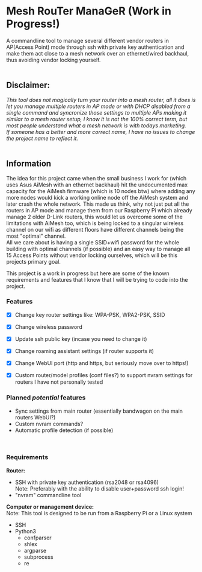 # Mesh RouTer ManaGeR (Work in Progress!)
A commandline tool to manage several different vendor routers in AP(Access Point) mode through ssh with private key authentication and make them act close to a mesh network over an ethernet/wired backhaul, thus avoiding vendor locking yourself.
<br>
<br>

## Disclaimer:
*This tool does not magically turn your router into a mesh router, all it does is let you manage multiple routers in AP mode or with DHCP disabled from a single command and syncronize those settings to multiple APs making it similar to a mesh router setup, I know it is not the 100% correct term, but most people understand what a mesh network is with todays marketing. <br>
If someone has a better and more correct name, I have no issues to change the project name to reflect it.*
<br>
<br>

## Information
The idea for this project came when the small business I work for (which uses Asus AiMesh with an ethernet backhaul) hit the undocumented max capacity for the AiMesh firmware (which is 10 nodes btw) where adding any more nodes would kick a working online node off the AiMesh system and later crash the whole network.
This made us think, why not just put all the routers in AP mode and manage them from our Raspberry Pi which already manage 2 older D-Link routers, this would let us overcome some of the limitations with AiMesh too, which is being locked to a singular wireless channel on our wifi as different floors have different channels being the most "optimal" channel.<br>
All we care about is having a single SSID+wifi password for the whole building with optimal channels (if possible) and an easy way to manage all 15 Access Points without vendor locking ourselves, which will be this projects primary goal.

This project is a work in progress but here are some of the known requirements and features that I know that I will be trying to code into the project.
<br>

### Features
* [X] Change key router settings like: WPA-PSK, WPA2-PSK, SSID
* [X] Change wireless password
* [X] Update ssh public key (incase you need to change it)
* [X] Change roaming assistant settings (if router supports it)
* [X] Change WebUI port (http and https, but seriously move over to https!)
* [X] Custom router/model profiles (conf files?) to support nvram settings for routers I have not personally tested


### Planned *potential* features
* Sync settings from main router (essentially bandwagon on the main routers WebUI?)
* Custom nvram commands?
* Automatic profile detection (if possible)
<br>

### Requirements
__Router:__
* SSH with private key authentication (rsa2048 or rsa4096) <br>
Note: Preferably with the ability to disable user+password ssh login!
* "nvram" commandline tool

__Computer or management device:__ <br>
Note: This tool is designed to be run from a Raspberry Pi or a Linux system
* SSH
* Python3
  * confparser
  * shlex
  * argparse
  * subprocess
  * re